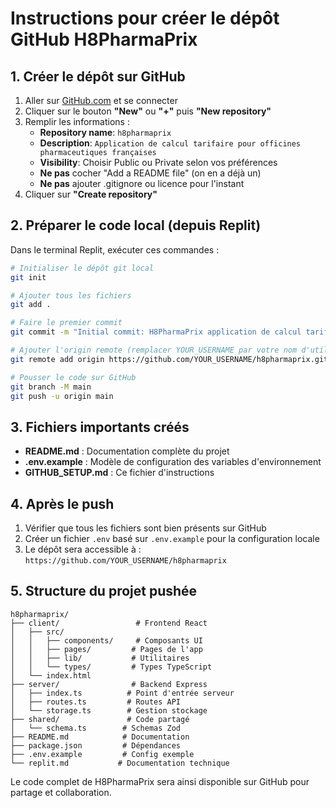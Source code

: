 # Instructions pour créer le dépôt GitHub H8PharmaPrix

## 1. Créer le dépôt sur GitHub

1. Aller sur [GitHub.com](https://github.com) et se connecter
2. Cliquer sur le bouton **"New"** ou **"+"** puis **"New repository"**
3. Remplir les informations :
   - **Repository name**: `h8pharmaprix`
   - **Description**: `Application de calcul tarifaire pour officines pharmaceutiques françaises`
   - **Visibility**: Choisir Public ou Private selon vos préférences
   - **Ne pas** cocher "Add a README file" (on en a déjà un)
   - **Ne pas** ajouter .gitignore ou licence pour l'instant
4. Cliquer sur **"Create repository"**

## 2. Préparer le code local (depuis Replit)

Dans le terminal Replit, exécuter ces commandes :

```bash
# Initialiser le dépôt git local
git init

# Ajouter tous les fichiers
git add .

# Faire le premier commit
git commit -m "Initial commit: H8PharmaPrix application de calcul tarifaire"

# Ajouter l'origin remote (remplacer YOUR_USERNAME par votre nom d'utilisateur GitHub)
git remote add origin https://github.com/YOUR_USERNAME/h8pharmaprix.git

# Pousser le code sur GitHub
git branch -M main
git push -u origin main
```

## 3. Fichiers importants créés

- **README.md** : Documentation complète du projet
- **.env.example** : Modèle de configuration des variables d'environnement
- **GITHUB_SETUP.md** : Ce fichier d'instructions

## 4. Après le push

1. Vérifier que tous les fichiers sont bien présents sur GitHub
2. Créer un fichier `.env` basé sur `.env.example` pour la configuration locale
3. Le dépôt sera accessible à : `https://github.com/YOUR_USERNAME/h8pharmaprix`

## 5. Structure du projet pushée

```
h8pharmaprix/
├── client/                 # Frontend React
│   ├── src/
│   │   ├── components/     # Composants UI
│   │   ├── pages/         # Pages de l'app
│   │   ├── lib/           # Utilitaires
│   │   └── types/         # Types TypeScript
│   └── index.html
├── server/                # Backend Express
│   ├── index.ts          # Point d'entrée serveur
│   ├── routes.ts         # Routes API
│   └── storage.ts        # Gestion stockage
├── shared/               # Code partagé
│   └── schema.ts        # Schemas Zod
├── README.md            # Documentation
├── package.json         # Dépendances
├── .env.example         # Config exemple
└── replit.md           # Documentation technique
```

Le code complet de H8PharmaPrix sera ainsi disponible sur GitHub pour partage et collaboration.